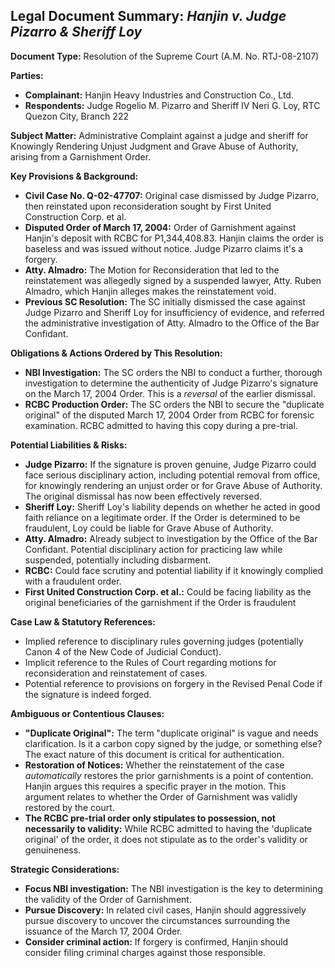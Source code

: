 ## Legal Document Summary: *Hanjin v. Judge Pizarro & Sheriff Loy*

**Document Type:** Resolution of the Supreme Court (A.M. No. RTJ-08-2107)

**Parties:**
*   **Complainant:** Hanjin Heavy Industries and Construction Co., Ltd.
*   **Respondents:** Judge Rogelio M. Pizarro and Sheriff IV Neri G. Loy, RTC Quezon City, Branch 222

**Subject Matter:** Administrative Complaint against a judge and sheriff for Knowingly Rendering Unjust Judgment and Grave Abuse of Authority, arising from a Garnishment Order.

**Key Provisions & Background:**

*   **Civil Case No. Q-02-47707:** Original case dismissed by Judge Pizarro, then reinstated upon reconsideration sought by First United Construction Corp. et al.
*   **Disputed Order of March 17, 2004:** Order of Garnishment against Hanjin's deposit with RCBC for P1,344,408.83. Hanjin claims the order is baseless and was issued without notice. Judge Pizarro claims it's a forgery.
*   **Atty. Almadro:** The Motion for Reconsideration that led to the reinstatement was allegedly signed by a suspended lawyer, Atty. Ruben Almadro, which Hanjin alleges makes the reinstatement void.
*   **Previous SC Resolution:** The SC initially dismissed the case against Judge Pizarro and Sheriff Loy for insufficiency of evidence, and referred the administrative investigation of Atty. Almadro to the Office of the Bar Confidant.

**Obligations & Actions Ordered by This Resolution:**

*   **NBI Investigation:** The SC orders the NBI to conduct a further, thorough investigation to determine the authenticity of Judge Pizarro's signature on the March 17, 2004 Order. This is a *reversal* of the earlier dismissal.
*   **RCBC Production Order:** The SC orders the NBI to secure the "duplicate original" of the disputed March 17, 2004 Order from RCBC for forensic examination.  RCBC admitted to having this copy during a pre-trial.

**Potential Liabilities & Risks:**

*   **Judge Pizarro:** If the signature is proven genuine, Judge Pizarro could face serious disciplinary action, including potential removal from office, for knowingly rendering an unjust order or for Grave Abuse of Authority.  The original dismissal has now been effectively reversed.
*   **Sheriff Loy:** Sheriff Loy's liability depends on whether he acted in good faith reliance on a legitimate order.  If the Order is determined to be fraudulent, Loy could be liable for Grave Abuse of Authority.
*   **Atty. Almadro:** Already subject to investigation by the Office of the Bar Confidant. Potential disciplinary action for practicing law while suspended, potentially including disbarment.
*   **RCBC:** Could face scrutiny and potential liability if it knowingly complied with a fraudulent order.
*   **First United Construction Corp. et al.:** Could be facing liability as the original beneficiaries of the garnishment if the Order is fraudulent

**Case Law & Statutory References:**

*   Implied reference to disciplinary rules governing judges (potentially Canon 4 of the New Code of Judicial Conduct).
*   Implicit reference to the Rules of Court regarding motions for reconsideration and reinstatement of cases.
*   Potential reference to provisions on forgery in the Revised Penal Code if the signature is indeed forged.

**Ambiguous or Contentious Clauses:**

*   **"Duplicate Original":** The term "duplicate original" is vague and needs clarification. Is it a carbon copy signed by the judge, or something else? The exact nature of this document is critical for authentication.
*   **Restoration of Notices:** Whether the reinstatement of the case *automatically* restores the prior garnishments is a point of contention. Hanjin argues this requires a specific prayer in the motion. This argument relates to whether the Order of Garnishment was validly restored by the court.
*   **The RCBC pre-trial order only stipulates to possession, not necessarily to validity:** While RCBC admitted to having the 'duplicate original' of the order, it does not stipulate as to the order's validity or genuineness.

**Strategic Considerations:**

*   **Focus NBI investigation:** The NBI investigation is the key to determining the validity of the Order of Garnishment.
*   **Pursue Discovery:** In related civil cases, Hanjin should aggressively pursue discovery to uncover the circumstances surrounding the issuance of the March 17, 2004 Order.
*   **Consider criminal action:** If forgery is confirmed, Hanjin should consider filing criminal charges against those responsible.
